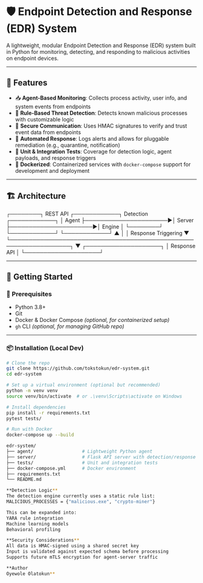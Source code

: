 # 🛡️ Endpoint Detection and Response (EDR) System

A lightweight, modular Endpoint Detection and Response (EDR) system built in Python for monitoring, detecting, and responding to malicious activities on endpoint devices.

---

## 📌 Features

- 📥 **Agent-Based Monitoring**: Collects process activity, user info, and system events from endpoints  
- 🧠 **Rule-Based Threat Detection**: Detects known malicious processes with customizable logic  
- 🔐 **Secure Communication**: Uses HMAC signatures to verify and trust event data from endpoints  
- 🚨 **Automated Response**: Logs alerts and allows for pluggable remediation (e.g., quarantine, notification)  
- 🧪 **Unit & Integration Tests**: Coverage for detection logic, agent payloads, and response triggers  
- 🐳 **Dockerized**: Containerized services with `docker-compose` support for development and deployment

---

## 🏗️ Architecture

┌────────┐ REST API ┌────────────┐ Detection ┌────────────┐
│ Agent ├──────────────────────►│ Server ├──────────────────────►│ Engine │
└────────┘ └────────────┘ └────────────┘
▲ │
│ Response Triggering ▼
└──────────────────────────────────────────────────────────────────┐
▼
┌────────────────────┐
│ Response API │
└────────────────────┘

---

## 🚀 Getting Started

### 🔧 Prerequisites

- Python 3.8+
- Git
- Docker & Docker Compose *(optional, for containerized setup)*
- `gh` CLI *(optional, for managing GitHub repo)*

---

### 📦 Installation (Local Dev)

```bash
# Clone the repo
git clone https://github.com/tokstokun/edr-system.git
cd edr-system

# Set up a virtual environment (optional but recommended)
python -m venv venv
source venv/bin/activate  # or .\venv\Scripts\activate on Windows

# Install dependencies
pip install -r requirements.txt
pytest tests/

# Run with Docker
docker-compose up --build

edr-system/
├── agent/                  # Lightweight Python agent
├── server/                 # Flask API server with detection/response logic
├── tests/                  # Unit and integration tests
├── docker-compose.yml      # Docker environment
├── requirements.txt
└── README.md

**Detection Logic**
The detection engine currently uses a static rule list:
MALICIOUS_PROCESSES = {"malicious.exe", "crypto-miner"}

This can be expanded into:
YARA rule integration
Machine learning models
Behavioral profiling

**Security Considerations**
All data is HMAC-signed using a shared secret key
Input is validated against expected schema before processing
Supports future mTLS encryption for agent-server traffic

**Author
Oyewole Olatokun**


